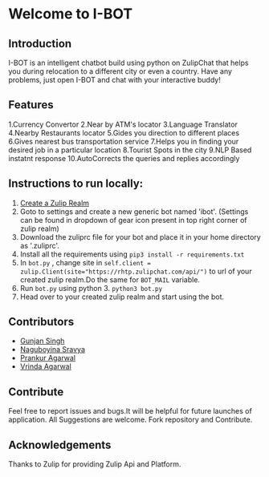 
# Welcome to I-BOT

## Introduction
I-BOT is an intelligent chatbot build using python on ZulipChat that helps you during relocation to a different city or even a country. Have any problems, just open I-BOT and chat with your interactive buddy! 

## Features

1.Currency Convertor 
2.Near by ATM's locator 
3.Language Translator 
4.Nearby Restaurants locator 
5.Gides you direction to different places 
6.Gives nearest bus transportation service 
7.Helps you in finding your desired job in a particular location 
8.Tourist Spots in the city 
9.NLP Based instatnt response 
10.AutoCorrects the queries and replies accordingly



## Instructions to run locally:
1. [Create a Zulip Realm](https://zulip.com/create_realm/)
2. Goto to settings and create a new generic bot named 'ibot'. (Settings can be found in dropdown of gear icon present in top right corner of zulip realm)
3. Download the zuliprc file for your bot and place it in your home directory as '.zuliprc'.
4. Install all the requirements using ``` pip3 install -r requirements.txt ```
5. In ``` bot.py ``` , change site in ``` self.client = zulip.Client(site="https://rhtp.zulipchat.com/api/") ``` to url of your created zulip realm.Do the same for ``` BOT_MAIL ``` variable.  
6. Run ``` bot.py ``` using python 3. ``` python3 bot.py ```
7. Head over to your created zulip realm and start using the bot.
 

## Contributors
* [Gunjan Singh](https://github.com/gunjansingh97)  
* [Naguboyina Sravya](https://github.com/sravya31)  
* [Prankur Agarwal](https://github.com/prankuragarwal)  
* [Vrinda Agarwal](https://github.com/avrinda97)    

## Contribute

Feel free to report issues and bugs.It will be helpful for future launches of application.
All Suggestions are welcome.
Fork repository and Contribute.

## Acknowledgements
Thanks to Zulip for providing Zulip Api and Platform.

